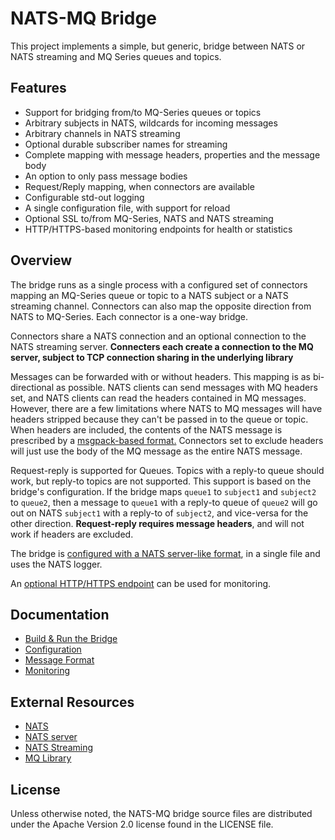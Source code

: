 # NATS-MQ Bridge

This project implements a simple, but generic, bridge between NATS or NATS streaming and MQ Series queues and topics.

## Features

* Support for bridging from/to MQ-Series queues or topics
* Arbitrary subjects in NATS, wildcards for incoming messages
* Arbitrary channels in NATS streaming
* Optional durable subscriber names for streaming
* Complete mapping with message headers, properties and the message body
* An option to only pass message bodies
* Request/Reply mapping, when connectors are available
* Configurable std-out logging
* A single configuration file, with support for reload
* Optional SSL to/from MQ-Series, NATS and NATS streaming
* HTTP/HTTPS-based monitoring endpoints for health or statistics

## Overview

The bridge runs as a single process with a configured set of connectors mapping an MQ-Series queue or topic to a NATS subject or a NATS streaming channel. Connectors can also map the opposite direction from NATS to MQ-Series. Each connector is a one-way bridge.

Connectors share a NATS connection and an optional connection to the NATS streaming server. **Connecters each create a connection to the MQ server, subject to TCP connection sharing in the underlying library**

Messages can be forwarded with or without headers. This mapping is as bi-directional as possible. NATS clients can send messages with MQ headers set, and NATS clients can read the headers contained in MQ messages. However, there are a few limitations where NATS to MQ messages will have headers stripped because they can't be passed in to the queue or topic. When headers are included, the contents of the NATS message is prescribed by a [msgpack-based format.](docs/messages.md) Connectors set to exclude headers will just use the body of the MQ message as the entire NATS message.

Request-reply is supported for Queues. Topics with a reply-to queue should work, but reply-to topics are not supported. This support is based on the bridge's configuration. If the bridge maps `queue1` to `subject1` and `subject2` to `queue2`, then a message to `queue1` with a reply-to queue of `queue2` will go out on NATS `subject1` with a reply-to of `subject2`, and vice-versa for the other direction. **Request-reply requires message headers**, and will not work if headers are excluded.

The bridge is [configured with a NATS server-like format](docs/config.md), in a single file and uses the NATS logger.

An [optional HTTP/HTTPS endpoint](docs/monitoring.md) can be used for monitoring.

## Documentation

* [Build & Run the Bridge](docs/buildandrun.md)
* [Configuration](docs/config.md)
* [Message Format](docs/messages.md)
* [Monitoring](docs/monitoring.md)

## External Resources

* [NATS](https://nats.io/documentation/)
* [NATS server](https://github.com/nats-io/gnatsd)
* [NATS Streaming](https://github.com/nats-io/nats-streaming-server)
* [MQ Library](https://github.com/ibm-messaging/mq-golang)

## License

Unless otherwise noted, the NATS-MQ bridge source files are distributed under the Apache Version 2.0 license found in the LICENSE file.